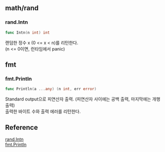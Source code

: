 ## math/rand
### rand.Intn
```go
func Intn(n int) int
```
랜덤한 정수 x (0 <= x < n)를 리턴한다.<br>
(n <= 0이면, 런타임에서 panic)

## fmt
### fmt.Println
```go
func Println(a ...any) (n int, err error)
```
Standard output으로 피연산자 출력. (피연산자 사이에는 공백 출력, 마지막에는 개행 출력)<br>
출력한 바이트 수와 출력 에러를 리턴한다.

## Reference
[rand.Intn](https://pkg.go.dev/math/rand#Intn)<br>
[fmt.Println](https://pkg.go.dev/fmt#Println)<br>
